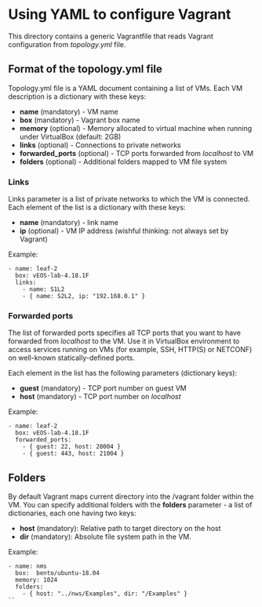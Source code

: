 # Using YAML to configure Vagrant

This directory contains a generic Vagrantfile that reads Vagrant configuration from *topology.yml* file.

## Format of the topology.yml file

Topology.yml file is a YAML document containing a list of VMs. Each VM description is a dictionary with these keys:

* **name** (mandatory) - VM name
* **box** (mandatory) - Vagrant box name
* **memory** (optional) - Memory allocated to virtual machine when running under VirtualBox (default: 2GB)
* **links** (optional) - Connections to private networks
* **forwarded_ports** (optional) - TCP ports forwarded from *localhost* to VM
* **folders** (optional) - Additional folders mapped to VM file system

### Links

Links parameter is a list of private networks to which the VM is connected. Each element of the list is a dictionary with these keys:

* **name** (mandatory) - link name
* **ip** (optional) - VM IP address (wishful thinking: not always set by Vagrant)

Example:
```
- name: leaf-2
  box: vEOS-lab-4.18.1F
  links:
    - name: S1L2
    - { name: S2L2, ip: "192.168.0.1" }
```

### Forwarded ports

The list of forwarded ports specifies all TCP ports that you want to have forwarded from *localhost* to the VM. Use it in VirtualBox environment to access services running on VMs (for example, SSH, HTTP(S) or NETCONF) on well-known statically-defined ports.

Each element in the list has the following parameters (dictionary keys):

* **guest** (mandatory) - TCP port number on guest VM
* **host** (mandatory) - TCP port number on *localhost*

Example:
```
- name: leaf-2
  box: vEOS-lab-4.18.1F
  forwarded_ports:
    - { guest: 22, host: 20004 }
    - { guest: 443, host: 21004 }
```

## Folders

By default Vagrant maps current directory into the /vagrant folder within the VM. You can specify additional folders with the **folders** parameter - a list of dictionaries, each one having two keys:

* **host** (mandatory): Relative path to target directory on the host
* **dir** (mandatory): Absolute file system path in the VM.

Example:
```
- name: nms
  box:  bento/ubuntu-18.04
  memory: 1024
  folders:
    - { host: "../nws/Examples", dir: "/Examples" }
``

